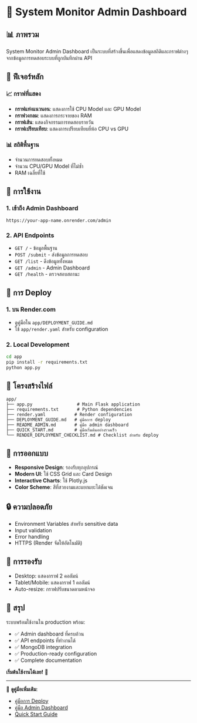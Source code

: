 # 🚀 System Monitor Admin Dashboard

## 📊 ภาพรวม

System Monitor Admin Dashboard เป็นระบบที่สร้างขึ้นเพื่อแสดงข้อมูลสถิติและกราฟต่างๆ จากข้อมูลการทดสอบระบบที่ถูกบันทึกผ่าน API

## 🎯 ฟีเจอร์หลัก

### 📈 กราฟที่แสดง
- **กราฟแท่งแนวนอน**: แสดงการใช้ CPU Model และ GPU Model
- **กราฟวงกลม**: แสดงการกระจายของ RAM
- **กราฟเส้น**: แสดงกิจกรรมการทดสอบรายวัน
- **กราฟเปรียบเทียบ**: แสดงการเปรียบเทียบยี่ห้อ CPU vs GPU

### 📊 สถิติพื้นฐาน
- จำนวนการทดสอบทั้งหมด
- จำนวน CPU/GPU Model ที่ไม่ซ้ำ
- RAM เฉลี่ยที่ใช้

## 🚀 การใช้งาน

### 1. เข้าถึง Admin Dashboard
```
https://your-app-name.onrender.com/admin
```

### 2. API Endpoints
- `GET /` - ข้อมูลพื้นฐาน
- `POST /submit` - ส่งข้อมูลการทดสอบ
- `GET /list` - ดึงข้อมูลทั้งหมด
- `GET /admin` - Admin Dashboard
- `GET /health` - ตรวจสอบสถานะ

## 🔧 การ Deploy

### 1. บน Render.com
- ดูคู่มือใน `app/DEPLOYMENT_GUIDE.md`
- ใช้ `app/render.yaml` สำหรับ configuration

### 2. Local Development
```bash
cd app
pip install -r requirements.txt
python app.py
```

## 📁 โครงสร้างไฟล์

```
app/
├── app.py                 # Main Flask application
├── requirements.txt       # Python dependencies
├── render.yaml           # Render configuration
├── DEPLOYMENT_GUIDE.md   # คู่มือการ deploy
├── README_ADMIN.md       # คู่มือ admin dashboard
├── QUICK_START.md        # คู่มือเริ่มต้นอย่างรวดเร็ว
└── RENDER_DEPLOYMENT_CHECKLIST.md # Checklist สำหรับ deploy
```

## 🎨 การออกแบบ

- **Responsive Design**: รองรับทุกอุปกรณ์
- **Modern UI**: ใช้ CSS Grid และ Card Design
- **Interactive Charts**: ใช้ Plotly.js
- **Color Scheme**: สีที่สวยงามและแยกแยะได้ชัดเจน

## 🔒 ความปลอดภัย

- Environment Variables สำหรับ sensitive data
- Input validation
- Error handling
- HTTPS (Render จัดให้อัตโนมัติ)

## 📱 การรองรับ

- Desktop: แสดงกราฟ 2 คอลัมน์
- Tablet/Mobile: แสดงกราฟ 1 คอลัมน์
- Auto-resize: กราฟปรับขนาดตามหน้าจอ

## 🎉 สรุป

ระบบพร้อมใช้งานใน production พร้อม:
- ✅ Admin dashboard ที่ครบถ้วน
- ✅ API endpoints ที่ทำงานได้
- ✅ MongoDB integration
- ✅ Production-ready configuration
- ✅ Complete documentation

**เริ่มต้นใช้งานได้เลย!** 🚀

---

📖 **ดูคู่มือเพิ่มเติม**:
- [คู่มือการ Deploy](app/DEPLOYMENT_GUIDE.md)
- [คู่มือ Admin Dashboard](app/README_ADMIN.md)
- [Quick Start Guide](app/QUICK_START.md)
